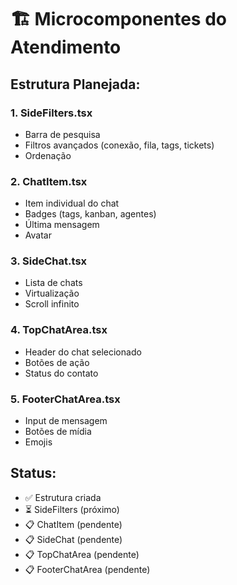 # 🏗️ Microcomponentes do Atendimento

## Estrutura Planejada:

### 1. **SideFilters.tsx**
- Barra de pesquisa
- Filtros avançados (conexão, fila, tags, tickets)
- Ordenação

### 2. **ChatItem.tsx** 
- Item individual do chat
- Badges (tags, kanban, agentes)
- Última mensagem
- Avatar

### 3. **SideChat.tsx**
- Lista de chats
- Virtualização
- Scroll infinito

### 4. **TopChatArea.tsx**
- Header do chat selecionado
- Botões de ação
- Status do contato

### 5. **FooterChatArea.tsx**
- Input de mensagem
- Botões de mídia
- Emojis

## Status:
- ✅ Estrutura criada
- ⏳ SideFilters (próximo)
- 📋 ChatItem (pendente)
- 📋 SideChat (pendente)
- 📋 TopChatArea (pendente)
- 📋 FooterChatArea (pendente)
